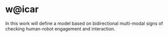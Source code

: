 # w@icar
In this work will define a model based on bidirectional multi-modal signs of checking human-robot engagement and interaction.
